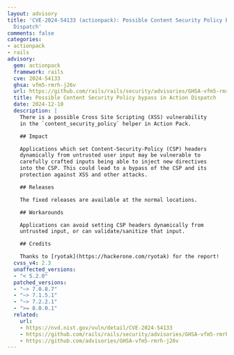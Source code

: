 ```yaml
---
layout: advisory
title: 'CVE-2024-54133 (actionpack): Possible Content Security Policy bypass in Action
  Dispatch'
comments: false
categories:
- actionpack
- rails
advisory:
  gem: actionpack
  framework: rails
  cve: 2024-54133
  ghsa: vfm5-rmrh-j26v
  url: https://github.com/rails/rails/security/advisories/GHSA-vfm5-rmrh-j26v
  title: Possible Content Security Policy bypass in Action Dispatch
  date: 2024-12-10
  description: |
    There is a possible Cross Site Scripting (XSS) vulnerability
    in the `content_security_policy` helper in Action Pack.

    ## Impact

    Applications which set Content-Security-Policy (CSP) headers
    dynamically from untrusted user input may be vulnerable to
    carefully crafted inputs being able to inject new directives
    into the CSP. This could lead to a bypass of the CSP and its
    protection against XSS and other attacks.

    ## Releases

    The fixed releases are available at the normal locations.

    ## Workarounds

    Applications can avoid setting CSP headers dynamically from
    untrusted input, or can validate/sanitize that input.

    ## Credits

    Thanks to [ryotak](https://hackerone.com/ryotak) for the report!
  cvss_v4: 2.3
  unaffected_versions:
  - "< 5.2.0"
  patched_versions:
  - "~> 7.0.8.7"
  - "~> 7.1.5.1"
  - "~> 7.2.2.1"
  - ">= 8.0.0.1"
  related:
    url:
    - https://nvd.nist.gov/vuln/detail/CVE-2024-54133
    - https://github.com/rails/rails/security/advisories/GHSA-vfm5-rmrh-j26v
    - https://github.com/advisories/GHSA-vfm5-rmrh-j26v
---
```

